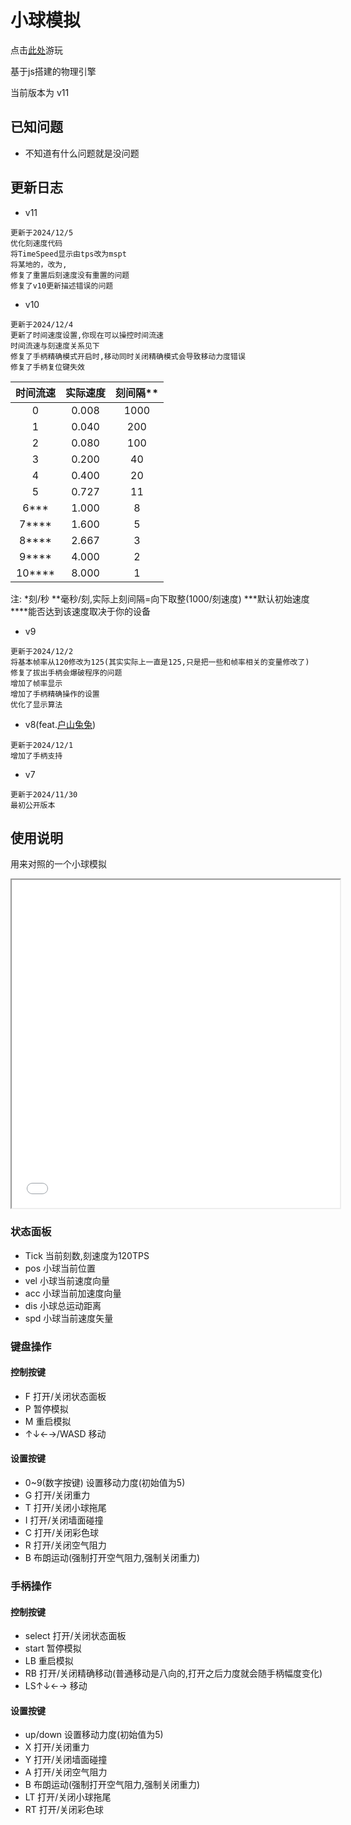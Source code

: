 ---
---

# 小球模拟

点击<a href="/ballsimulate.html">此处</a>游玩

基于js搭建的物理引擎

当前版本为 v11

## 已知问题

- 不知道有什么问题就是没问题

## 更新日志

- v11
```
更新于2024/12/5
优化刻速度代码
将TimeSpeed显示由tps改为mspt
将某地的，改为,
修复了重置后刻速度没有重置的问题
修复了v10更新描述错误的问题
```

- v10
```
更新于2024/12/4
更新了时间速度设置,你现在可以操控时间流速
时间流速与刻速度关系见下
修复了手柄精确模式开启时,移动同时关闭精确模式会导致移动力度错误
修复了手柄复位键失效
```
|时间流速|实际速度|刻间隔**|
|:-:|:-:|:-:|
|0|0.008|1000|
|1|0.040|200|
|2|0.080|100|
|3|0.200|40|
|4|0.400|20|
|5|0.727|11|
|6***|1.000|8|
|7****|1.600|5|
|8****|2.667|3|
|9****|4.000|2|
|10****|8.000|1|

注:
\*刻/秒
\*\*毫秒/刻,实际上刻间隔=向下取整(1000/刻速度)
\*\*\*默认初始速度
\*\*\*\*能否达到该速度取决于你的设备

- v9
```
更新于2024/12/2
将基本帧率从120修改为125(其实实际上一直是125,只是把一些和帧率相关的变量修改了)
修复了拔出手柄会爆破程序的问题
增加了帧率显示
增加了手柄精确操作的设置
优化了显示算法
```

- v8(feat.[户山兔兔](https://danieltoyama.fun))
```
更新于2024/12/1
增加了手柄支持
```

- v7
```
更新于2024/11/30
最初公开版本
```

## 使用说明

用来对照的一个小球模拟
<iframe src="/ballsimulate.html" width="525px" height="525px"></iframe>

### 状态面板

- Tick 当前刻数,刻速度为120TPS
- pos 小球当前位置
- vel 小球当前速度向量
- acc 小球当前加速度向量
- dis 小球总运动距离
- spd 小球当前速度矢量

### 键盘操作

#### 控制按键

- F 打开/关闭状态面板
- P 暂停模拟
- M 重启模拟
- ↑↓←→/WASD 移动

#### 设置按键

- 0~9(数字按键) 设置移动力度(初始值为5)
- G 打开/关闭重力
- T 打开/关闭小球拖尾
- I 打开/关闭墙面碰撞
- C 打开/关闭彩色球
- R 打开/关闭空气阻力
- B 布朗运动(强制打开空气阻力,强制关闭重力)

### 手柄操作

#### 控制按键

- select 打开/关闭状态面板
- start 暂停模拟
- LB 重启模拟
- RB 打开/关闭精确移动(普通移动是八向的,打开之后力度就会随手柄幅度变化)
- LS↑↓←→ 移动

#### 设置按键

- up/down 设置移动力度(初始值为5)
- X 打开/关闭重力
- Y 打开/关闭墙面碰撞
- A 打开/关闭空气阻力
- B 布朗运动(强制打开空气阻力,强制关闭重力)
- LT 打开/关闭小球拖尾
- RT 打开/关闭彩色球